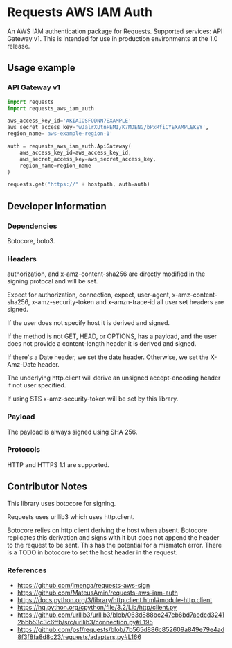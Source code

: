 # Requests AWS IAM Auth
An AWS IAM authentication package for Requests. Supported services: API Gateway v1. This is intended for use in production environments at the 1.0 release.

## Usage example

### API Gateway v1
```python
import requests
import requests_aws_iam_auth

aws_access_key_id='AKIAIOSFODNN7EXAMPLE'
aws_secret_access_key='wJalrXUtnFEMI/K7MDENG/bPxRfiCYEXAMPLEKEY',
region_name='aws-example-region-1'

auth = requests_aws_iam_auth.ApiGateway(
    aws_access_key_id=aws_access_key_id,
    aws_secret_access_key=aws_secret_access_key,
    region_name=region_name
)

requests.get("https://" + hostpath, auth=auth)
```

## Developer Information

### Dependencies
Botocore, boto3.

### Headers
authorization, and x-amz-content-sha256 are directly modified in the signing protocal and will be set.

Expect for authorization, connection, expect, user-agent, x-amz-content-sha256, x-amz-security-token and x-amzn-trace-id all user set headers are signed.

If the user does not specify host it is derived and signed. 

If the method is not GET, HEAD, or OPTIONS, has a payload, and the user does not provide a content-length header it is derived and signed.

If there's a Date header, we set the date header. Otherwise, we set the X-Amz-Date header.

The underlying http.client will derive an unsigned accept-encoding header if not user specified.

If using STS x-amz-security-token will be set by this library.

### Payload
The payload is always signed using SHA 256.

### Protocols
HTTP and HTTPS 1.1 are supported.

## Contributor Notes
This library uses botocore for signing. 

Requests uses urllib3 which uses http.client.

Botocore relies on http.client deriving the host when absent. Botocore replicates this derivation and signs with it but does not append the header to the request to be sent. This has the potential for a mismatch error. There is a TODO in botocore to set the host header in the request.

### References
- https://github.com/jmenga/requests-aws-sign
- https://github.com/MateusAmin/requests-aws-iam-auth
- https://docs.python.org/3/library/http.client.html#module-http.client
- https://hg.python.org/cpython/file/3.2/Lib/http/client.py
- https://github.com/urllib3/urllib3/blob/063d888bc247eb6bd7aedcd32412bbb53c3c6ffb/src/urllib3/connection.py#L195
- https://github.com/psf/requests/blob/7b565d886c852609a849e79e4ad8f3f8fa8d8c23/requests/adapters.py#L166
